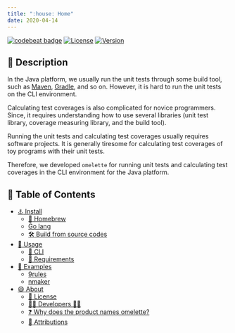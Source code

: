 ```yaml
---
title: ":house: Home"
date: 2020-04-14
---
```


[![codebeat badge](https://codebeat.co/badges/23134092-de46-44aa-942c-5d4a070eaf3c)](https://codebeat.co/projects/github-com-tamada-omelette-master)
[![License](https://img.shields.io/badge/License-WTFPL-blue.svg)](https://github.com/tamada/omelette/blob/master/LICENSE)
[![Version](https://img.shields.io/badge/Version-1.1.0-yellowgreen.svg)](https://github.com/tamada/omelette/releases/tag/v1.1.0)


## :bookmark_tabs: Description

In the Java platform, we usually run the unit tests through some build tool, such as [Maven](https://maven.apache.org), [Gradle](https://gradle.org), and so on.
However, it is hard to run the unit tests on the CLI environment.

Calculating test coverages is also complicated for novice programmers.
Since, it requires understanding how to use several libraries (unit test library, coverage measuring library, and the build tool).

Running the unit tests and calculating test coverages usually requires software projects.
It is generally tiresome for calculating test coverages of toy programs with their unit tests.

Therefore, we developed `omelette` for running unit tests and calculating test coverages in the CLI environment for the Java platform.

## :bookmark: Table of Contents

* [:anchor: Install](install)
    * [:beer: Homebrew](install#-homebrew)
    * [Go lang](install#go-lang)
    * [:hammer_and_wrench: Build from source codes](install#-build-from-source-codes)
* [:runner: Usage](usage)
    * [:paperclip: CLI](usage#-cli)
    * [:briefcase: Requirements](usage#-requirements)
* [:horse_racing: Examples](examples)
    * [9rules](examples#9rules)
    * [nmaker](examples#nmaker)
* [:smile: About](about)
    * [:scroll: License](about#-license)
    * [:man_office_worker: Developers :woman_office_worker:](about#-developers-)
    * [:question: Why does the product names omelette?](about#-why-does-the-product-names-omelette)
    * [:deciduous_tree: Attributions](about#-attributions)
